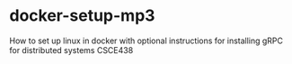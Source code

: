 # docker-setup-mp3
How to set up linux in docker with optional instructions for installing gRPC for distributed systems CSCE438
